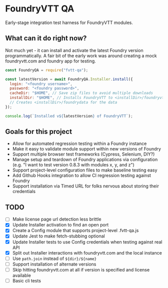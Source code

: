 # FoundryVTT QA

Early-stage integration test harness for FoundryVTT modules.

## What can it do right now?

Not much yet - it can install and activate the latest Foundry version programmatically. A fair bit of the early work was around creating a mock foundryvtt.com and foundry app for testing.

```js
const FoundryQA = require("fvtt-qa");

const latestVersion = await FoundryQA.Installer.install({
  login: "<foundry username>",
  password: "<foundry password>",
  cacheDir: "$HOME", // Save zip files to avoid multiple downloads
  installDir: "$HOME", // Installs FoundryVTT to <installDir>/foundryvtt
  // Creates <installDir>/foundrydata for the data
});

console.log(`Installed v${latestVersion} of FoundryVTT`);
```

## Goals for this project

- Allow for automated regression testing within a Foundry instance
- Make it easy to validate module support within new versions of Foundry
- Support multiple browser test frameworks (Cypress, Selenium, DIY?)
- Manage setup and teardown of Foundry applications via configuration (e.g. "I want to test version 0.8.3 with modules x, y, and z")
- Support project-level configuration files to make baseline testing easy
- Add Github Hooks integration to allow CI regression testing against Foundry
- Support installation via Timed URL for folks nervous about storing their credentials

## TODO

- [ ] Make license page url detection less brittle
- [x] Update Installer activation to find an open port
- [x] Create a Config module that supports project-level .fvtt-qa.js
- [x] Update Jest to make fetch-stubbing optional
- [x] Update Installer tests to use Config credentials when testing against real API
- [x] Split out Installer interactions with foundryvtt.com and the local instance
- [ ] Use `path.join` instead of `${dir}/${name}`
- [ ] Support installation of alternate versions
- [ ] Skip hitting foundryvtt.com at all if version is specified and license available
- [ ] Basic cli tests
